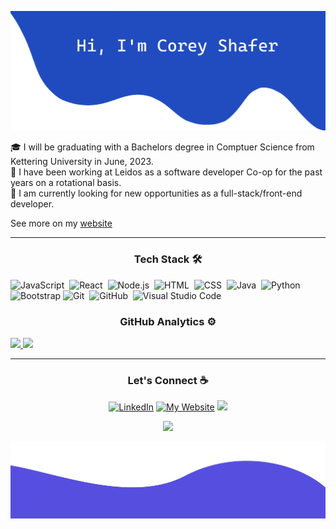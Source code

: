 ![TitleImage](./assets/top.png)

🎓&nbsp;I will be graduating with a Bachelors degree in Comptuer Science from Kettering University in June, 2023.<br>
💼&nbsp;I have been working at Leidos as a software developer Co-op for the past years on a rotational basis.<br>
🌱&nbsp;I am currently looking for new opportunities as a full-stack/front-end developer.<br>

See more on my <a href="https://corey-shafer.com/" target="_blank">website</a>

---

<h3 align="center">Tech Stack 🛠</h3>

![JavaScript](https://img.shields.io/badge/-JavaScript-05122A?style=flat&logo=javascript)&nbsp;
![React](https://img.shields.io/badge/-React-05122A?style=flat&logo=react)&nbsp;
![Node.js](https://img.shields.io/badge/-Node.js-05122A?style=flat&logo=node.js)&nbsp;
![HTML](https://img.shields.io/badge/-HTML-05122A?style=flat&logo=HTML5)&nbsp;
![CSS](https://img.shields.io/badge/-CSS-05122A?style=flat&logo=CSS3&logoColor=1572B6)&nbsp;
![Java](https://img.shields.io/badge/-Java-05122A?style=flat&logo=Java&logoColor=FFA518)&nbsp;
![Python](https://img.shields.io/badge/-Python-05122A?style=flat&logo=python)&nbsp;
![Bootstrap](https://img.shields.io/badge/-Bootstrap-05122A?style=flat&logo=bootstrap&logoColor=563D7C)
![Git](https://img.shields.io/badge/-Git-05122A?style=flat&logo=git)&nbsp;
![GitHub](https://img.shields.io/badge/-GitHub-05122A?style=flat&logo=github)&nbsp;
![Visual Studio Code](https://img.shields.io/badge/-Visual%20Studio%20Code-05122A?style=flat&logo=visual-studio-code&logoColor=007ACC)&nbsp;

<h3 align="center">GitHub Analytics ⚙️</h3>
<a href="https://github.com/anuraghazra/github-readme-stats" alt="">
    <img src="https://github-readme-stats.vercel.app/api?username=Crshafer12&hide=stars&show_icons=true&theme=dark&hide_border=true&icon_color=2764ba&bg_color=0d1117">
    <img src="https://github-readme-stats.vercel.app/api/top-langs/?username=Crshafer12&layout=compact&theme=dark&hide_border=true&icon_color=2764ba&bg_color=0d1117"> 
</a>

---

<h3 align="center">Let's Connect ☕</h3>
<p align="center"> 
  <a href="http://www.linkedin.com/in/corey-shafer" target="_blank"><img src="https://img.shields.io/badge/-LinkedIn-%230077B5?style=for-the-badge&logo=linkedin&logoColor=white"  alt="LinkedIn"></a>
  <a href="https://corey-shafer.com/" target="_blank"><img src="https://img.shields.io/badge/website-000000?style=for-the-badge&logo=About.me&logoColor=white"  alt="My Website"></a>
  <a href = "mailto:shaf2609@kettering.edu.com"><img src="https://img.shields.io/badge/-Email-%23333?style=for-the-badge&logo=gmail&logoColor=white" target="_blank"></a>
</p>

<p align="center">
    <img src = "https://komarev.com/ghpvc/?username=Crshafer12&color=0d1117&style=flat-square">
</p>

![EndImage](./assets/bottom.png)
